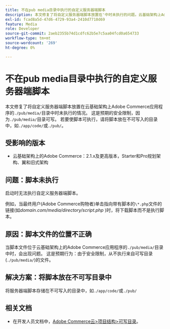 ```yaml
---
title: 不在pub media目录中执行的自定义服务器端脚本
description: 本文修复了将自定义服务器端脚本放置在'中时未执行的问题。云基础架构上Adobe Commerce应用程序的/pub/media/'目录。 这是预期的安全限制，因为'。/pub/media/'目录可写。 要使脚本可执行，请将脚本置于不可写目录（如'）中。/app/code/”或'。/pub/'。
exl-id: fcad8a5d-47d6-4729-93a4-2410d7710d69
feature: Media
role: Developer
source-git-commit: 2aeb2355b74d1cdfc62b5e7c5aa04fcd0a654733
workflow-type: tm+mt
source-wordcount: '269'
ht-degree: 0%

---
```


# 不在pub media目录中执行的自定义服务器端脚本

本文修复了将自定义服务器端脚本放置在云基础架构上Adobe Commerce应用程序的`./pub/media/`目录中时未执行的情况。 这是预期的安全限制，因为`./pub/media/`目录可写。 若要使脚本可执行，请将脚本放在不可写入的目录中，如`./app/code/`或`./pub/`。

## 受影响的版本

* 云基础架构上的Adobe Commerce：2.1.x及更高版本，Starter和Pro规划架构、翼和旧式架构

## 问题：脚本未执行

启动时无法执行自定义服务器端脚本。

例如，当最终用户(Adobe Commerce购物者)单击指向带有脚本的`\*.php`文件的链接(如&#x200B;*domain.com/media/directory/script.php* )时，将下载脚本而不是执行脚本。

## 原因：脚本文件的位置不正确

当脚本文件位于云基础架构上的Adobe Commerce应用程序的`./pub/media/`目录中时，会出现问题。 这是预期行为：由于安全限制，从不执行来自可写目录(`./pub/media/`)的文件。

## 解决方案：将脚本放在不可写目录中

将服务器端脚本存储在不可写入的目录中，如`./app/code/`或`./pub/`

## 相关文档

* 在开发人员文档中，[Adobe Commerce云>项目结构>可写目录](https://experienceleague.adobe.com/zh-hans/docs/commerce-cloud-service/user-guide/project/file-structure#writable-directories)。
